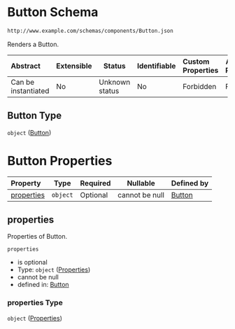 # Button Schema

```txt
http://www.example.com/schemas/components/Button.json
```

Renders a Button.


| Abstract            | Extensible | Status         | Identifiable | Custom Properties | Additional Properties | Access Restrictions | Defined In                                        |
| :------------------ | ---------- | -------------- | ------------ | :---------------- | --------------------- | ------------------- | ------------------------------------------------- |
| Can be instantiated | No         | Unknown status | No           | Forbidden         | Forbidden             | none                | [Button.json](Button.json "open original schema") |

## Button Type

`object` ([Button](button.md))

# Button Properties

| Property                  | Type     | Required | Nullable       | Defined by                                                                                                                    |
| :------------------------ | -------- | -------- | -------------- | :---------------------------------------------------------------------------------------------------------------------------- |
| [properties](#properties) | `object` | Optional | cannot be null | [Button](button-properties-properties.md "http&#x3A;//www.example.com/schemas/components/Button.json#/properties/properties") |

## properties

Properties of Button.


`properties`

-   is optional
-   Type: `object` ([Properties](button-properties-properties.md))
-   cannot be null
-   defined in: [Button](button-properties-properties.md "http&#x3A;//www.example.com/schemas/components/Button.json#/properties/properties")

### properties Type

`object` ([Properties](button-properties-properties.md))
